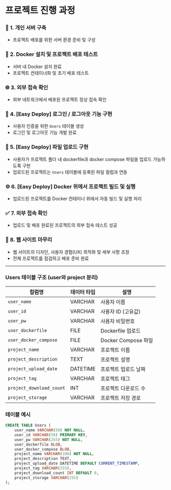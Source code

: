 # 프로젝트 진행 과정


### 📂 **1. 개인 서버 구축**
- 프로젝트 배포를 위한 서버 환경 준비 및 구성


### 🐳 **2. Docker 설치 및 프로젝트 배포 테스트**
- 서버 내 Docker 설치 완료  
- 프로젝트 컨테이너화 및 초기 배포 테스트


### 🌐 **3. 외부 접속 확인**
- 외부 네트워크에서 배포된 프로젝트 정상 접속 확인  


### 🔑 **4. [Easy Deploy] 로그인 / 로그아웃 기능 구현**
- 사용자 인증을 위한 `Users` 테이블 생성  
- 로그인 및 로그아웃 기능 개발 완료
  

### 📁 **5. [Easy Deploy] 파일 업로드 구현**
- 사용자가 프로젝트 폴더 내 dockerfile과 docker compose 파일을 업로드 가능하도록 구현  
- 업로드된 프로젝트는 `Users` 테이블에 등록된 파일 컬럼과 연동


### ⚙️ **6. [Easy Deploy] Docker 위에서 프로젝트 빌드 및 실행**
- 업로드된 프로젝트를 Docker 컨테이너 위에서 자동 빌드 및 실행 처리


### ✅ **7. 외부 접속 확인**
- 업로드 및 배포 완료된 프로젝트의 외부 접속 테스트 성공


### 🎨 **8. 웹 사이트 마무리**
- 웹 사이트의 디자인, 사용자 경험(UX) 최적화 및 세부 사항 조정  
- 전체 프로젝트를 점검하고 배포 준비 완료  

---

### Users 테이블 구조 (user와 project 분리)
  
| **컬럼명**            | **데이터 타입** | **설명**               |
|-----------------------|----------------|------------------------|
| `user_name`           | VARCHAR        | 사용자 이름            |
| `user_id`             | VARCHAR        | 사용자 ID (고유값)     |
| `user_pw`             | VARCHAR        | 사용자 비밀번호        |
| `user_dockerfile`     | FILE           | Dockerfile 업로드      |
| `user_docker_compose` | FILE           | Docker Compose 파일    |
| `project_name`        | VARCHAR        | 프로젝트 이름          |
| `project_description` | TEXT           | 프로젝트 설명          |
| `project_upload_date` | DATETIME       | 프로젝트 업로드 날짜   |
| `project_tag`         | VARCHAR        | 프로젝트 태그          |
| `project_download_count` | INT        | 프로젝트 다운로드 수   |
| `project_storage`     | VARCHAR        | 프로젝트 저장 경로     |

### **테이블 예시**
```sql
CREATE TABLE Users (
    user_name VARCHAR(50) NOT NULL,
    user_id VARCHAR(50) PRIMARY KEY,
    user_pw VARCHAR(255) NOT NULL,
    user_dockerfile BLOB,
    user_docker_compose BLOB,
    project_name VARCHAR(100) NOT NULL,
    project_description TEXT,
    project_upload_date DATETIME DEFAULT CURRENT_TIMESTAMP,
    project_tag VARCHAR(255),
    project_download_count INT DEFAULT 0,
    project_storage VARCHAR(255)
);
